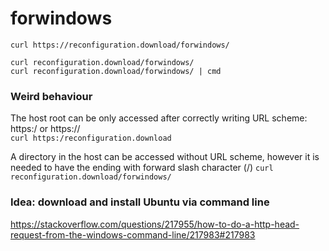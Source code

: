 # forwindows
`curl https://reconfiguration.download/forwindows/`

`curl reconfiguration.download/forwindows/`  
`curl reconfiguration.download/forwindows/ | cmd` 


### Weird behaviour

The host root can be only accessed after correctly writing URL scheme: https:/ or https://  
`curl https:/reconfiguration.download`

A directory in the host can be accessed without URL scheme, however it is needed to have the ending with forward slash character (/)
`curl reconfiguration.download/forwindows/`

### Idea: download and install Ubuntu via command line 

https://stackoverflow.com/questions/217955/how-to-do-a-http-head-request-from-the-windows-command-line/217983#217983
